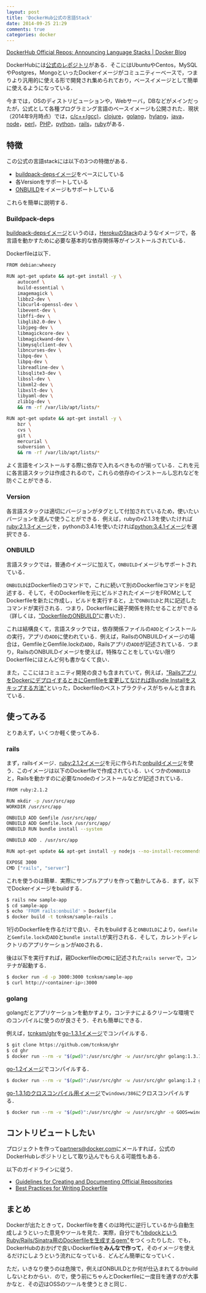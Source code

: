 ```yaml
---
layout: post
title: 'DockerHub公式の言語Stack'
date: 2014-09-25 21:29
comments: true
categories: docker
---
```


[DockerHub Official Repos: Announcing Language Stacks | Docker Blog](https://blog.docker.com/2014/09/docker-hub-official-repos-announcing-language-stacks/)

DockerHubには[公式のレポジトリ](https://registry.hub.docker.com/search?q=library&f=official)がある．そこにはUbuntuやCentos，MySQLやPostgres，MongoといったDockerイメージがコミュニティーベースで，つまりより汎用的に使える形で開発され集められており，ベースイメージとして簡単に使えるようになっている．

今までは，OSのディストリビューションや，Webサーバ，DBなどがメインだったが，公式として各種プログラミング言語のベースイメージも公開された．現状（2014年9月時点）では，[c/c++(gcc)](https://registry.hub.docker.com/_/gcc/)，[clojure](https://registry.hub.docker.com/_/clojure/)，[golang](https://registry.hub.docker.com/_/golang/)，[hylang](https://registry.hub.docker.com/_/hylang/)，[java](https://registry.hub.docker.com/_/java/)，[node](https://registry.hub.docker.com/_/node/)，[perl](https://registry.hub.docker.com/_/perl/)，[PHP](https://registry.hub.docker.com/_/php/)，[python](https://registry.hub.docker.com/_/python/)，[rails](https://registry.hub.docker.com/_/rails/)，[ruby](https://registry.hub.docker.com/_/ruby/)がある．

## 特徴

この公式の言語stackには以下の3つの特徴がある．

- [buildpack-depsイメージ](https://registry.hub.docker.com/_/buildpack-deps/)をベースにしている
- 各Versionをサポートしている
- [ONBUILD](http://docs.docker.com/reference/builder/#onbuild)をイメージもサポートしている

これらを簡単に説明する．

### Buildpack-deps

[buildpack-depsイメージ](https://registry.hub.docker.com/_/buildpack-deps/)というのは，[HerokuのStack](https://github.com/heroku/stack-images/blob/master/bin/cedar.sh)のようなイメージで，各言語を動かすために必要な基本的な依存関係等がインストールされている．

Dockerfileは以下．

```bash
FROM debian:wheezy

RUN apt-get update && apt-get install -y \
    autoconf \
    build-essential \
    imagemagick \
    libbz2-dev \
    libcurl4-openssl-dev \
    libevent-dev \
    libffi-dev \
    libglib2.0-dev \
    libjpeg-dev \
    libmagickcore-dev \
    libmagickwand-dev \
    libmysqlclient-dev \
    libncurses-dev \
    libpq-dev \
    libpq-dev \
    libreadline-dev \
    libsqlite3-dev \
    libssl-dev \
    libxml2-dev \
    libxslt-dev \
    libyaml-dev \
    zlib1g-dev \
    && rm -rf /var/lib/apt/lists/*

RUN apt-get update && apt-get install -y \
    bzr \
    cvs \
    git \
    mercurial \
    subversion \
    && rm -rf /var/lib/apt/lists/*
```

よく言語をインストールする際に依存で入れるべきものが揃っている．これを元に各言語スタックは作成されるので，これらの依存のインストールし忘れなどを防ぐことができる．

### Version

各言語スタックは適切にバージョンがタグとして付加されているため，使いたいバージョンを選んで使うことができる．例えば，rubyのv2.1.3を使いたければ[ruby:2.1.3イメージ](https://github.com/docker-library/ruby/blob/50295f3a139273601b5f2df29060ee2788f067d3/2.1/Dockerfile)を，pythonの3.4.1を使いたければ[python:3.4.1イメージ](https://github.com/docker-library/python/blob/a30ed3056ee58ca3df4fd5b51e3d30849dcb7e32/3.4/Dockerfile)を選択できる．

### ONBUILD

言語スタックでは，普通のイメージに加えて，`ONBUILD`イメージもサポートされている．

`ONBUILD`はDockerfileのコマンドで，これに続いて別のDockerfileコマンドを記述する．そして，そのDockerfileを元にビルドされたイメージをFROMとしてDockerfileを新たに作成し，ビルドを実行すると，上で`ONBUILD`と共に記述したコマンドが実行される．つまり，Dockerfileに親子関係を持たせることができる（詳しくは，["DockerfileのONBUILD"](http://deeeet.com/writing/2014/03/21/docker-onbuild/)に書いた）．

これは結構良くて，言語スタックでは，依存関係ファイルの`ADD`とインストールの実行，アプリの`ADD`に使われている．例えば，RailsのONBUILDイメージの場合は，GemfileとGemfile.lockの`ADD`，Railsアプリの`ADD`が記述されている．つまり，RailsのONBUILDイメージを使えば，特殊なことをしていない限りDockerfileにほとんど何も書かなくて良い．

また，ここにはコミュニティ開発の良さも含まれていて，例えば，["RailsアプリをDockerにデプロイするときにGemfileを変更してなければBundle Installをスキップする方法"](http://wazanova.jp/items/901)といった，Dockerfileのベストプラクティスがちゃんと含まれている．

## 使ってみる

とりあえず，いくつか軽く使ってみる．

### rails

まず，railsイメージ．[ruby:2.1.2イメージ](https://github.com/docker-library/ruby/blob/50295f3a139273601b5f2df29060ee2788f067d3/2.1/Dockerfile)を元に作られた[onbuildイメージ](https://github.com/docker-library/rails/blob/7bb6ade7f97129cc58967d7d0ae17f4b62ae52eb/onbuild/Dockerfile)を使う．このイメージは以下のDockerfileで作成されている．いくつかの`ONBUILD`と，Railsを動かすのに必要なnodeのインストールなどが記述されている．

```bash
FROM ruby:2.1.2

RUN mkdir -p /usr/src/app
WORKDIR /usr/src/app

ONBUILD ADD Gemfile /usr/src/app/
ONBUILD ADD Gemfile.lock /usr/src/app/
ONBUILD RUN bundle install --system

ONBUILD ADD . /usr/src/app

RUN apt-get update && apt-get install -y nodejs --no-install-recommends && rm -rf /var/lib/apt/lists/*

EXPOSE 3000
CMD ["rails", "server"]
```

これを使うのは簡単．実際にサンプルアプリを作って動かしてみる．まず，以下でDockerイメージをbuildする．

```bash
$ rails new sample-app
$ cd sample-app
$ echo 'FROM rails:onbuild' > Dockerfile
$ docker build -t tcnksm/sample-rails .
```

1行のDockerfileを作るだけで良い．それをbuildすると`ONBUILD`により，`Gemfile`と`Gemfile.lock`の`ADD`と`bundle install`が実行される．そして，カレントディレクトリのアプリケーションが`ADD`される．

後は以下を実行すれば，親Dockerfileの`CMD`に記述された`rails server`で，コンテナが起動する．

```bash
$ docker run -d -p 3000:3000 tcnksm/sample-app
$ curl http://<container-ip>:3000
```

### golang

golangだとアプリケーションを動かすより，コンテナによるクリーンな環境でのコンパイルに使うのが良さそう．それも簡単にできる．

例えば，[tcnksm/ghr](https://github.com/tcnksm/ghr)を[go-1.3.1イメージ](https://github.com/docker-library/golang/blob/9ff2ccca569f9525b023080540f1bb55f6b59d7f/1.3/Dockerfile)でコンパイルする．

```bash
$ git clone https://github.com/tcnksm/ghr
$ cd ghr
$ docker run --rm -v "$(pwd)":/usr/src/ghr -w /usr/src/ghr golang:1.3.1 bash -c 'go get -d ./... && go build -v'
```

[go-1.2イメージ](https://github.com/docker-library/golang/blob/9ff2ccca569f9525b023080540f1bb55f6b59d7f/1.2/Dockerfile)でコンパイルする．

```bash
$ docker run --rm -v "$(pwd)":/usr/src/ghr -w /usr/src/ghr golang:1.2 go build -v
```

[go-1.3.1のクロスコンパイル用イメージ](https://github.com/docker-library/golang/blob/40bd84e4bcc278281595174a60e7b4451d972dee/1.3/cross/Dockerfile)で`windows/386`にクロスコンパイルする．

```bash
$ docker run --rm -v "$(pwd)":/usr/src/ghr -w /usr/src/ghr -e GOOS=windows -e GOARCH=386 golang:1.3.1-cross go build -v
```

## コントリビュートしたい

プロジェクトを作って[partners@docker.com](mailto:partners@docker.com)にメールすれば，公式のDockerHubレポジトリとして取り込んでもらえる可能性もある．

以下のガイドラインに従う．

- [Guidelines for Creating and Documenting Official Repositories](https://docs.docker.com/docker-hub/official_repos/)
- [Best Practices for Writing Dockerfile](https://docs.docker.com/articles/dockerfile_best-practices/)

## まとめ

Dockerが出たときって，Dockerfileを書くのは時代に逆行しているから自動生成しようといった意見やツールを見た．実際，自分でも["rbdockというRuby/Rails/Sinatra用のDockerfileを生成するgem"](http://deeeet.com/writing/2014/03/06/rbdock/)をつくったりした．でも，DockerHubのおかげで良いDockerfileを**みんなで作って**，そのイメージを使えるだけにしようという流れになっている．どんどん簡単になっていく．

ただ，いきなり使うのは危険で，例えばONBUILDとか何が仕込まれてるかbuildしないとわからい．ので，使う前にちゃんとDockerfileに一度目を通すのが大事かなと．その辺はOSSのツールを使うときと同じ．



